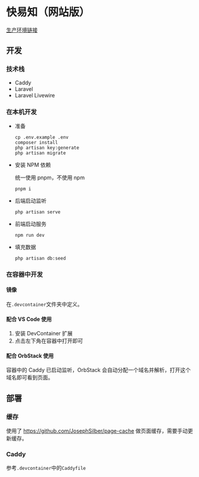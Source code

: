 # 快易知（网站版）

[生产环境链接](https://www.kuaiyizhi.cn)

## 开发

### 技术栈

- Caddy
- Laravel
- Laravel Livewire

### 在本机开发

- 准备

  ```
  cp .env.example .env
  composer install
  php artisan key:generate
  php artisan migrate
  ```

- 安装 NPM 依赖

  统一使用 pnpm，不使用 npm

  ```
  pnpm i
  ```

- 后端启动监听

  ```shell
  php artisan serve
  ```

- 前端启动服务

  ```shell
  npm run dev
  ```

- 填充数据

  ```shell
  php artisan db:seed
  ```

### 在容器中开发

#### 镜像

在`.devcontainer`文件夹中定义。

#### 配合 VS Code 使用

1. 安装 DevContainer 扩展
2. 点击左下角在容器中打开即可

#### 配合 OrbStack 使用

容器中的 Caddy 已启动监听，OrbStack 会自动分配一个域名并解析，打开这个域名即可看到页面。

## 部署

### 缓存

使用了 <https://github.com/JosephSilber/page-cache> 做页面缓存，需要手动更新缓存。

### Caddy

参考`.devcontainer`中的`Caddyfile`
